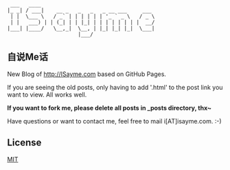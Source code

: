      ___   ____                                     
    |_ _| / ___|    __ _   _   _   _ __ ___     ___ 
     | |  \___ \   / _` | | | | | | '_ ` _ \   / _ \
     | |   ___) | | (_| | | |_| | | | | | | | |  __/
    |___| |____/   \__,_|  \__, | |_| |_| |_|  \___|
                           |___/                             
## 自说Me话 ##
New Blog of <http://ISayme.com> based on GitHub Pages.

If you are seeing the old posts, only having to add '.html' to the post link you want to view. All works well.

**If you want to fork me, please delete all posts in _posts directory, thx~**

Have questions or want to contact me, feel free to mail i[AT]isayme.com. :-)

## License
[MIT](http://opensource.org/licenses/MIT)